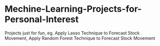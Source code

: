 # Mechine-Learning-Projects-for-Personal-Interest
Projects just for fun, eg. Apply Lasso Technique to Forecast Stock Movement, Apply Random Forest Technique to Forecast Stock Movement
